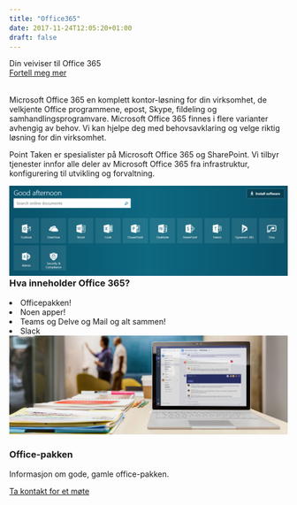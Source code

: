 ```yaml
---
title: "Office365"
date: 2017-11-24T12:05:20+01:00
draft: false
---
```


<div class="row splash w-office" style="margin-bottom:2rem">
    <div class="col-12 splash-wrapper">
        <div class="splash-slogan">Din veiviser til Office 365
        </div>
        <div class="splash-btn">
            <a href="../contact">Fortell meg mer</a>
        </div>    
    </div>
</div>

<div class="row">
    <div class="col-12">
        <p class="lead">Microsoft Office 365 en komplett kontor-løsning for din virksomhet, de velkjente Office programmene, epost, Skype, fildeling og samhandlingsprogramvare. Microsoft Office 365 finnes i flere varianter avhengig av behov. Vi kan hjelpe deg med behovsavklaring og velge riktig løsning for din virksomhet.</p>
        <p class="lead">Point Taken er spesialister på Microsoft Office 365 og SharePoint. Vi tilbyr tjenester innfor alle deler av Microsoft Office 365 fra infrastruktur, konfigurering til utvikling og forvaltning.</p>        
    </div>
</div>

<div class="row background-blue ad-info">
    <div class="col-sm-12 col-lg-6">
        <img class="img-fluid" src="../img/o365menu.PNG"></img>        
    </div>
    <div class="col-sm-12 col-lg-6">
        <h3 style="margin-top:0">Hva inneholder Office 365?</h3>
            <li><i class="fa fa-laptop" aria-hidden="true"></i>Officepakken!</li>
            <li><i class="fa fa-area-chart" aria-hidden="true"></i>Noen apper!</li>
            <li><i class="fa fa-bar-chart" aria-hidden="true"></i>Teams og Delve og Mail og alt sammen!</li>    
            <li><i class="fa fa-slack" aria-hidden="true"></i>Slack</li>      
        </ul>
    </div>
</div>

<div class="row background-yellow ad-info">
    <div class="col-12">
        <img class="img-fluid" src="../img/O16_Teams.jpg"></img>        
    </div>
    <div class="col-12">
        <h3>Office-pakken</h3>
    </div>
    <div class="col-12">
        <p class="lead">Informasjon om gode, gamle office-pakken.</p>
    </div>
    <div class="splash-btn">
        <a href="../contact">Ta kontakt for et møte</a>
    </div>       
    </div>     
</div>